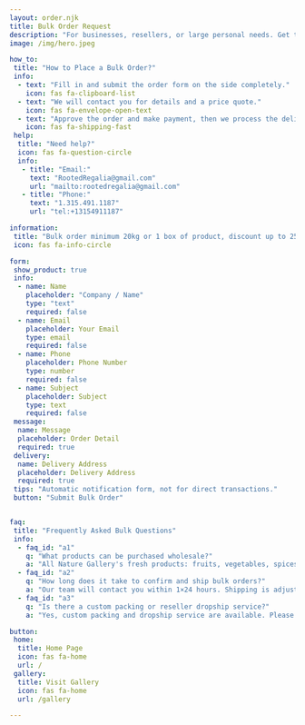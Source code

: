 ```yaml
---
layout: order.njk
title: Bulk Order Request
description: "For businesses, resellers, or large personal needs. Get the best pricing and priority service for every bulk order—direct from trusted organic sources."
image: /img/hero.jpeg

how_to:
 title: "How to Place a Bulk Order?"
 info: 
  - text: "Fill in and submit the order form on the side completely."
    icon: fas fa-clipboard-list
  - text: "We will contact you for details and a price quote."
    icon: fas fa-envelope-open-text
  - text: "Approve the order and make payment, then we process the delivery."
    icon: fas fa-shipping-fast
 help: 
  title: "Need help?"
  icon: fas fa-question-circle
  info: 
   - title: "Email:"
     text: "RootedRegalia@gmail.com"
     url: "mailto:rootedregalia@gmail.com"
   - title: "Phone:"
     text: "1.315.491.1187"
     url: "tel:+13154911187"

information:
 title: "Bulk order minimum 20kg or 1 box of product, discount up to 25%!"
 icon: fas fa-info-circle

form: 
 show_product: true
 info: 
  - name: Name
    placeholder: "Company / Name"
    type: "text"
    required: false
  - name: Email
    placeholder: Your Email
    type: email
    required: false
  - name: Phone
    placeholder: Phone Number
    type: number
    required: false
  - name: Subject
    placeholder: Subject
    type: text
    required: false
 message: 
  name: Message
  placeholder: Order Detail
  required: true
 delivery: 
  name: Delivery Address
  placeholder: Delivery Address
  required: true
 tips: "Automatic notification form, not for direct transactions."
 button: "Submit Bulk Order"


faq:
 title: "Frequently Asked Bulk Questions"
 info: 
  - faq_id: "a1"
    q: "What products can be purchased wholesale?"
    a: "All Nature Gallery's fresh products: fruits, vegetables, spices, and organic processed products. If you have a special request, write it on the form."
  - faq_id: "a2"
    q: "How long does it take to confirm and ship bulk orders?"
    a: "Our team will contact you within 1×24 hours. Shipping is adjusted to the amount of stock and destination address (average 2-5 working days)."
  - faq_id: "a3"
    q: "Is there a custom packing or reseller dropship service?"
    a: "Yes, custom packing and dropship service are available. Please include your request in the form or contact our sales."

button: 
 home:
  title: Home Page
  icon: fas fa-home
  url: /
 gallery:
  title: Visit Gallery
  icon: fas fa-home
  url: /gallery

---
```


